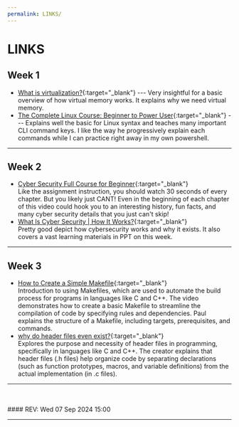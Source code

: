 ```yaml
---
permalink: LINKS/
---
```


# LINKS

## Week 1

* [What is virtualization?](https://www.youtube.com/watch?v=5lFnKYCZT5o){:target="_blank"} ---
  Very insightful for a basic overview of how virtual memory works. It explains why we need virtual memory.
* [The Complete Linux Course: Beginner to Power User](https://youtu.be/wBp0Rb-ZJak){:target="_blank"} ---
  Explains well the basic for Linux syntax and teaches many important CLI command keys. I like the way he progressively explain each commands while I can practice right away in my own powershell.

---

## Week 2

* [Cyber Security Full Course for Beginner](https://youtu.be/U_P23SqJaDc){:target="_blank"}  
  Like the assignment instruction, you should watch 30 seconds of every chapter. But you likely just CANT! Even in the beginning of each chapter of this video could hook you to an interesting history, fun facts, and many cyber security details that you just can't skip!
* [What Is Cyber Security | How It Works?](https://www.youtube.com/watch?v=inWWhr5tnEA){:target="_blank"}  
  Pretty good depict how cybersecurity works and why it exists. It also covers a vast learning materials in PPT on this week.

---

## Week 3

* [How to Create a Simple Makefile](https://www.youtube.com/watch?v=_r7i5X0rXJk&ab_channel=PaulProgramming){:target="_blank"}  
  Introduction to using Makefiles, which are used to automate the build process for programs in languages like C and C++. The video demonstrates how to create a basic Makefile to streamline the compilation of code by specifying rules and dependencies. Paul explains the structure of a Makefile, including targets, prerequisites, and commands.
* [why do header files even exist?](https://www.youtube.com/watch?v=tOQZlD-0Scc){:target="_blank"}  
  Explores the purpose and necessity of header files in programming, specifically in languages like C and C++. The creator explains that header files (.h files) help organize code by separating declarations (such as function prototypes, macros, and variable definitions) from the actual implementation (in .c files).

---

<br>
<br>
#### REV: Wed 07 Sep 2024 15:00
<hr>

